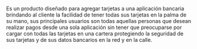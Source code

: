 Es un producto diseñado para agregar tarjetas a una aplicación bancaria brindando al cliente la facilidad de tener todas sus tarjetas en la palma de su mano, sus principales usuarios son todas aquellas personas que desean realizar pagos desde una sola aplicación sin tener que preocuparse por cargar con todas las tarjetas en una cartera protegiendo la seguridad de sus tarjetas y de sus datos bancarios en la red y en la calle.



